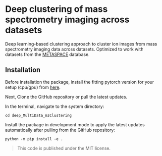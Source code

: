 # Deep clustering of mass spectrometry imaging across datasets

Deep learning-based clustering approach to cluster ion images from mass spectrometry imaging data across datasets.
Optimized to work with datasets from the [METASPACE](https://metaspace2020.eu/) database.

## Installation

Before installation the package, 
install the fitting pytorch version for your setup (cpu/gpu) from [here](https://pytorch.org/get-started/locally/).

Next, Clone the GitHub repository or pull the latest updates.

In the terminal, navigate to the system directory:

```
cd deep_MultiData_mzClustering
```

Install the package in development mode to apply the latest updates automatically 
after pulling from the GitHub repository:

```
python -m pip install -e .
```


> This code is published under the MIT license.
